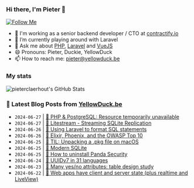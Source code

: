 ### Hi there, I'm Pieter 👋  
[![Follow Me](https://img.shields.io/github/followers/pieterclaerhout?label=Follow&style=social)](https://github.com/pieterclaerhout)

- 🏢 I'm working as a senior backend developer / CTO at [contractify.io](https://contractify.io)
- 🌱 I’m currently playing around with Laravel
- 💬 Ask me about [PHP](https://php.net), [Laravel](http://laravel.com) and [VueJS](https://vuejs.org)
- 😄 Pronouns: Pieter, Duckie, YellowDuck
- 📫 How to reach me: pieter@yellowduck.be

### My stats

![pieterclaerhout's GitHub Stats](https://github-readme-stats.vercel.app/api?username=pieterclaerhout&show_icons=true&count_private=true&line_height=40)

### 📩 Latest Blog Posts from [YellowDuck.be](https://www.yellowduck.be/)
<!-- BLOG-POST-LIST:START -->
- `2024-06-27` | [🐥 PHP &amp; PostgreSQL: Resource temporarily unavailable](https://www.yellowduck.be/posts/php-and-postgresql-resource-temporarily-unavailable)  
- `2024-06-27` | [🔗 Litestream - Streaming SQLite Replication](https://www.yellowduck.be/posts/litestream-streaming-sqlite-replication)  
- `2024-06-26` | [🐥 Using Laravel to format SQL statements](https://www.yellowduck.be/posts/using-laravel-to-format-sql-statements)  
- `2024-06-26` | [🔗 Elixir, Phoenix, and the OWASP Top 10](https://www.yellowduck.be/posts/elixir-phoenix-and-the-owasp-top-10)  
- `2024-06-25` | [🐥 TIL: Unpacking a .pkg file on macOS](https://www.yellowduck.be/posts/til-unpacking-a-pkg-file-on-macos)  
- `2024-06-25` | [🔗 Modern SQLite](https://www.yellowduck.be/posts/modern-sqlite)  
- `2024-06-25` | [🔗 How to uninstall Panda Security](https://www.yellowduck.be/posts/how-to-uninstall-products-based-on-aether-platform-in-windows-linux-macos-ios-and-android-technical-support-panda-security)  
- `2024-06-24` | [🔗 UUIDv7 in 31 languages](https://www.yellowduck.be/posts/uuidv7-in-31-languages)  
- `2024-06-23` | [🔗 Many yes/no attributes: table design study](https://www.yellowduck.be/posts/many-yes-no-attributes-table-design-study)  
- `2024-06-22` | [🔗 Web apps have client and server state &lpar;plus realtime and LiveView&rpar;](https://www.yellowduck.be/posts/web-apps-have-client-and-server-state-plus-realtime-and-liveview-dashbit-blog)  

<!-- BLOG-POST-LIST:END -->

